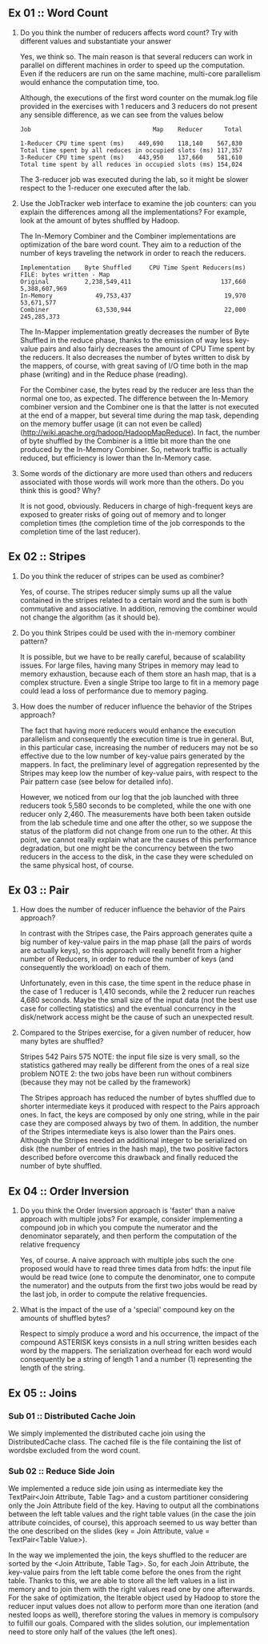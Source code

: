Ex 01 :: Word Count
-------------------

1. Do you think the number of reducers affects word count? Try with different values and substantiate your answer

    Yes, we think so. The main reason is that several reducers can work in parallel on different machines in order to speed up the computation.
    Even if the reducers are run on the same machine, multi-core parallelism would enhance the computation time, too.

    Although, the executions of the first word counter on the mumak.log file provided in the exercises with 1 reducers and 3 reducers do not present any sensible difference, as we can see from the values below

    ```
    Job                                  Map    Reducer      Total

    1-Reducer CPU time spent (ms)    449,690    118,140    567,830    Total time spent by all reduces in occupied slots (ms) 117,357
    3-Reducer CPU time spent (ms)    443,950    137,660    581,610    Total time spent by all reduces in occupied slots (ms) 154,024
    ```

    The 3-reducer job was executed during the lab, so it might be slower respect to the 1-reducer one executed after the lab.


2. Use the JobTracker web interface to examine the job counters: can you explain the differences among all the implementations? For example, look at the amount of bytes shuffled by Hadoop.


    The In-Memory Combiner and the Combiner implementations are optimization of the bare word count. They aim to a reduction of the number of keys traveling the network in order to reach the reducers.

    ```
    Implementation    Byte Shuffled     CPU Time Spent Reducers(ms)     FILE: bytes written - Map
    Original          2,238,549,411                         137,660                 5,388,607,969
    In-Memory            49,753,437                          19,970                    53,671,577
    Combiner             63,530,944                          22,000                   245,285,373
    ```

    The In-Mapper implementation greatly decreases the number of Byte Shuffled in the reduce phase, thanks to the emission of way less key-value pairs and also fairly decreases the amount of CPU Time spent by the reducers.
    It also decreases the number of bytes written to disk by the mappers, of course, with great saving of I/O time both in the map phase (writing) and in the Reduce phase (reading).

    For the Combiner case, the bytes read by the reducer are less than the normal one too, as expected.
    The difference between the In-Memory combiner version and the Combiner one is that the latter is not executed at the end of a mapper, but several time during the map task, depending on the memory buffer usage
    (it can not even be called) (http://wiki.apache.org/hadoop/HadoopMapReduce). 
    In fact, the number of byte shuffled by the Combiner is a little bit more than the one produced by the In-Memory Combiner.
    So, network traffic is actually reduced, but efficiency is lower than the In-Memory case.

3. Some words of the dictionary are more used than others and reducers associated with those words will work more than the others. Do you think this is good? Why?
    
    It is not good, obviously.
    Reducers in charge of high-frequent keys are exposed to greater risks of going out of memory and to longer completion times (the completion time of the job corresponds to the completion time of the last reducer).

Ex 02 :: Stripes
----------------
1. Do you think the reducer of stripes can be used as combiner?
    
    Yes, of course. The stripes reducer simply sums up all the value contained in the stripes related to a certain word and the sum is both commutative and associative.
    In addition, removing the combiner would not change the algorithm (as it should be).

2. Do you think Stripes could be used with the in-memory combiner pattern?
  
    It is possible, but we have to be really careful, because of scalability issues.
    For large files, having many Stripes in memory may lead to memory exhaustion, because each of them store an hash map, that is a complex structure.
    Even a single Stripe too large to fit in a memory page could lead a loss of performance due to memory paging.

3. How does the number of reducer influence the behavior of the Stripes approach?
    
    The fact that having more reducers would enhance the execution parallelism and consequently the execution time is true in general.
    But, in this particular case, increasing the number of reducers may not be so effective due to the low number of key-value pairs generated by the mappers.
    In fact, the preliminary level of aggregation represented by the Stripes may keep low the number of key-value pairs, with respect to the Pair pattern case (see below for detailed info).  
    
    However, we noticed from our log that the job launched with three reducers took 5,580 seconds to be completed, while the one with one reducer only 2,460.
    The measurements have both been taken outside from the lab schedule time and one after the other, so we suppose the status of the platform did not change from one run to the other.
    At this point, we cannot really explain what are the causes of this performance degradation, but one might be the concurrency between the two reducers in the access to the disk,
    in the case they were scheduled on the same physical host, of course.

Ex 03 :: Pair
--------------
1. How does the number of reducer influence the behavior of the Pairs approach?
    
    In contrast with the Stripes case, the Pairs approach generates quite a big number of key-value pairs in the map phase (all the pairs of words are actually keys),
    so this approach will really benefit from a higher number of Reducers, in order to reduce the number of keys (and consequently the workload) on each of them.

    Unfortunately, even in this case, the time spent in the reduce phase in the case of 1 reducer is 1,410 seconds, while the 2 reducer run reaches 4,680 seconds.
    Maybe the small size of the input data (not the best use case for collecting statistics) and the eventual concurrency in the disk/network access might be the cause of such an unexpected result.

2. Compared to the Stripes exercise, for a given number of reducer, how many bytes are shuffled?

    Stripes 542   Pairs 575 
    NOTE: the input file size is very small, so the statistics gathered may really be different from the ones of a real size problem
    NOTE 2: the two jobs have been run without combiners (because they may not be called by the framework)

    The Stripes approach has reduced the number of bytes shuffled due to shorter intermediate keys it produced with respect to the Pairs approach ones.
    In fact, the keys are composed by only one string, while in the pair case they are composed always by two of them. 
    In addition, the number of the Stripes intermediate keys is also lower than the Pairs ones.
    Although the Stripes needed an additional integer to be serialized on disk (the number of entries in the hash map), the two positive factors described before
    overcome this drawback and finally reduced the number of byte shuffled.

Ex 04 :: Order Inversion
------------------------
1. Do you think the Order Inversion approach is 'faster' than a naive approach with multiple jobs? For example, consider implementing a compound job in which you compute the numerator and the denominator separately, and then perform the computation of the relative frequency
    
    Yes, of course. A naive approach with multiple jobs such the one proposed would have to read three times data from hdfs:
    the input file would be read twice (one to compute the denominator, one to compute the numerator) and the outputs from the first two jobs would be read by the last job, in order to compute the relative frequencies.

2. What is the impact of the use of a 'special' compound key on the amounts of shuffled bytes?
    
    Respect to simply produce a word and his occurrence, the impact of the compound ASTERISK keys consists in a null string written besides each word by the mappers.
    The serialization overhead for each word would consequently be a string of length 1 and a number (1) representing the length of the string.   
    
Ex 05 :: Joins
--------------

### Sub 01 :: Distributed Cache Join
We simply implemented the distributed cache join using the DistributedCache class. The cached file is the file containing the list of wordsbe excluded from the word count.
    
### Sub 02 :: Reduce Side Join
We implemented a reduce side join using as intermediate key the TextPair\<Join Attribute, Table Tag\> and a custom partitioner considering only the Join Attribute field of the key.
Having to output all the combinations between the left table values and the right table values (in the case the join attribute coincides, of course), this approach seemed to us way better than the one described on the slides (key = Join Attribute, value = TextPair\<Table Value\>).
    
In the way we implemented the join, the keys shuffled to the reducer are sorted by the \<Join Attribute, Table Tag\>. So, for each Join Attribute, the key-value pairs from the left table come before the ones from the right table. Thanks to this, we are able to store all the left values in a list in memory and to join them with the right values read one by one afterwards. For the sake of optimization, the Iterable object used by Hadoop to store the reducer input values does not allow to perform more than one iteration (and nested loops as well), therefore storing the values in memory is compulsory to fulfill our goals. Compared with the slides solution, our implementation need to store only half of the values (the left ones). 